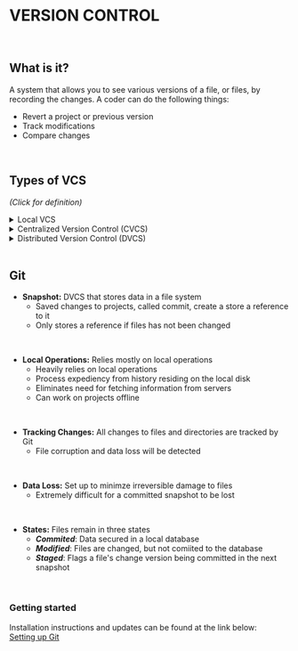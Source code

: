 # VERSION CONTROL

<br>

## What is it?

A system that allows you to see various versions of a file, or files, by recording the changes. A coder can do the following things:

- Revert a project or previous version
- Track modifications
- Compare changes

<br>

## Types of VCS

*(Click for definition)*
<details>
<summary>Local VCS</summary>
<br> 
A single database on a hard drive that stores file changes
<br>
- Local database 
</details>

<details>
<summary>Centralized Version Control (CVCS)</summary>
<br>
A single server that stores all file changes and versions

- Streamlines collaboration
- Eliminates need for local databases
- More administrative control 
</details>

<details>
<summary>Distributed Version Control (DVCS)</summary>
<br>
Multiple mirrored repositories

- Assists in various ways of collaborating
- Addresses vulnerability of a server as a single point of failure
- Can replace lost information through data backups
</details>

<br>

## Git

- **Snapshot:** DVCS that stores data in a file system
  - Saved changes to projects, called commit, create a store a reference to it
  - Only stores a reference if files has not been changed 
 
 <br>
 
- **Local Operations:** Relies mostly on local operations
  - Heavily relies on local operations
  - Process expediency from history residing on the local disk
  - Eliminates need for fetching information from servers
  - Can work on projects offline 
 
 <br>
 
- **Tracking Changes:** All changes to files and directories are tracked by Git
  - File corruption and data loss will be detected 

<br>

- **Data Loss:** Set up to minimze irreversible damage to files
  - Extremely difficult for a committed snapshot to be lost

<br>

- **States:** Files remain in three states
  - ***Commited***: Data secured in a local database
  - ***Modified***: Files are changed, but not comiited to the database
  - ***Staged***: Flags a file's change version being committed in the next snapshot

<br>

### Getting started

Installation instructions and updates can be found at the link below:
<br>
[Setting up Git](https://blog.udemy.com/git-tutorial-a-comprehensive-guide/)

